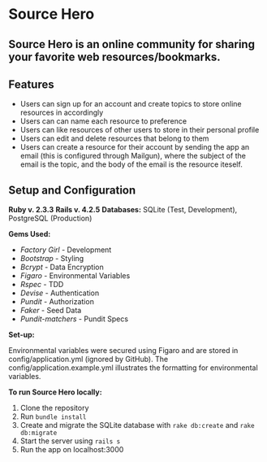 # Source Hero
## Source Hero is an online community for sharing your favorite web resources/bookmarks.

## Features
- Users can sign up for an account and create topics to store online resources in accordingly
- Users can can name each resource to preference
- Users can like resources of other users to store in their personal profile
- Users can edit and delete resources that belong to them
- Users can create a resource for their account by sending the app an email (this is configured through Mailgun), where the subject of the email is the topic, and the body of the email is the resource iteself.

## Setup and Configuration
**Ruby v. 2.3.3**
**Rails v. 4.2.5**
**Databases:** SQLite (Test, Development), PostgreSQL (Production)

**Gems Used:**

- *Factory Girl* - Development
- *Bootstrap* - Styling
- *Bcrypt* - Data Encryption
- *Figaro* - Environmental Variables
- *Rspec* - TDD
- *Devise* - Authentication
- *Pundit* - Authorization
- *Faker* - Seed Data
- *Pundit-matchers* - Pundit Specs

**Set-up:**

Environmental variables were secured using Figaro and are stored in config/application.yml (ignored by GitHub).
The config/application.example.yml illustrates the formatting for environmental variables.

**To run Source Hero locally:**

1. Clone the repository
2. Run `bundle install`
3. Create and migrate the SQLite database with `rake db:create` and `rake db:migrate`
4. Start the server using `rails s`
5. Run the app on localhost:3000
